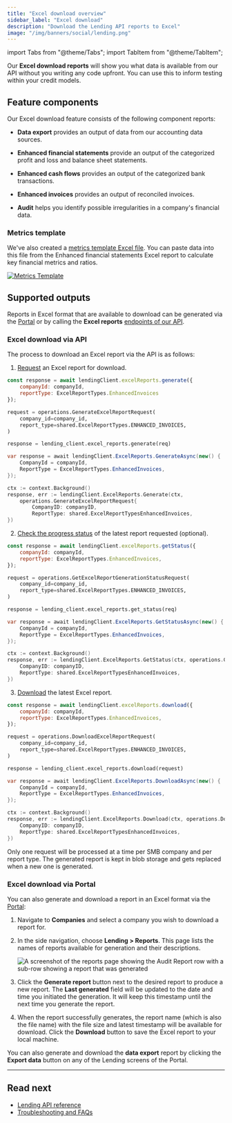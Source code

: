 ```yaml
---
title: "Excel download overview"
sidebar_label: "Excel download"
description: "Download the Lending API reports to Excel"
image: "/img/banners/social/lending.png"
---
```


import Tabs from "@theme/Tabs";
import TabItem from "@theme/TabItem";

Our **Excel download reports** will show you what data is available from our API without you writing any code upfront. You can use this to inform testing within your credit models.

## Feature components

Our Excel download feature consists of the following component reports:

- **Data export** provides an output of data from our accounting data sources.

- **Enhanced financial statements** provide an output of the categorized profit and loss and balance sheet statements.

- **Enhanced cash flows** provides an output of the categorized bank transactions.

- **Enhanced invoices** provides an output of reconciled invoices.

- **Audit** helps you identify possible irregularities in a company's financial data.

### Metrics template

We've also created a [metrics template Excel file](/documents/assess-metrics.xlsx). You can paste data into this file from the Enhanced financial statements Excel report to calculate key financial metrics and ratios.

[![Metrics Template](/img/lending/metrics-template.png "Metrics Template")](/documents/assess-metrics.xlsx)

## Supported outputs

Reports in Excel format that are available to download can be generated via the [Portal](https://app.codat.io) or by calling the **Excel reports** [endpoints of our API](/lending-api#/).

### Excel download via API

The process to download an Excel report via the API is as follows:

1. [Request](/lending-api#/operations/generate-excel-report) an Excel report for download.

<Tabs>

<TabItem value="nodejs" label="TypeScript">

```javascript
const response = await lendingClient.excelReports.generate({
    companyId: companyId,
    reportType: ExcelReportTypes.EnhancedInvoices
});
```

</TabItem>

<TabItem value="python" label="Python">

```python
request = operations.GenerateExcelReportRequest(
    company_id=company_id,
    report_type=shared.ExcelReportTypes.ENHANCED_INVOICES,
)

response = lending_client.excel_reports.generate(req)
```

</TabItem>

<TabItem value="csharp" label="C#">

```csharp
var response = await lendingClient.ExcelReports.GenerateAsync(new() {
    CompanyId = companyId,
    ReportType = ExcelReportTypes.EnhancedInvoices,
});
```

</TabItem>

<TabItem value="go" label="Go">

```go
ctx := context.Background()
response, err := lendingClient.ExcelReports.Generate(ctx, 
    operations.GenerateExcelReportRequest{
        CompanyID: companyID,
        ReportType: shared.ExcelReportTypesEnhancedInvoices,
})
```

</TabItem>

</Tabs>

2. [Check the progress status](/lending-api#/operations/get-excel-report-generation-status) of the latest report requested (optional).

<Tabs>

<TabItem value="nodejs" label="TypeScript">

```javascript
const response = await lendingClient.excelReports.getStatus({
    companyId: companyId,
    reportType: ExcelReportTypes.EnhancedInvoices,
});
```

</TabItem>

<TabItem value="python" label="Python">

```python
request = operations.GetExcelReportGenerationStatusRequest(
    company_id=company_id,
    report_type=shared.ExcelReportTypes.ENHANCED_INVOICES,
)

response = lending_client.excel_reports.get_status(req)
```

</TabItem>

<TabItem value="csharp" label="C#">

```csharp
var response = await lendingClient.ExcelReports.GetStatusAsync(new() {
    CompanyId = companyId,
    ReportType = ExcelReportTypes.EnhancedInvoices,
});
```

</TabItem>

<TabItem value="go" label="Go">

```go
ctx := context.Background()
response, err := lendingClient.ExcelReports.GetStatus(ctx, operations.GetExcelReportGenerationStatusRequest{
    CompanyID: companyID,
    ReportType: shared.ExcelReportTypesEnhancedInvoices,
})
```

</TabItem>

</Tabs>

3. [Download](/lending-api#/operations/download-excel-report) the latest Excel report.

<Tabs>

<TabItem value="nodejs" label="TypeScript">

```javascript
const response = await lendingClient.excelReports.download({
    companyId: companyId,
    reportType: ExcelReportTypes.EnhancedInvoices,
});
```

</TabItem>

<TabItem value="python" label="Python">

```python
request = operations.DownloadExcelReportRequest(
    company_id=company_id,
    report_type=shared.ExcelReportTypes.ENHANCED_INVOICES,
)

response = lending_client.excel_reports.download(request)
```

</TabItem>

<TabItem value="csharp" label="C#">

```csharp
var response = await lendingClient.ExcelReports.DownloadAsync(new() {
    CompanyId = companyId,
    ReportType = ExcelReportTypes.EnhancedInvoices,
});
```

</TabItem>

<TabItem value="go" label="Go">

```go
ctx := context.Background()
response, err := lendingClient.ExcelReports.Download(ctx, operations.DownloadExcelReportRequest{
    CompanyID: companyID,
    ReportType: shared.ExcelReportTypesEnhancedInvoices,
})
```

</TabItem>

</Tabs>

Only one request will be processed at a time per SMB company and per report type. The generated report is kept in blob storage and gets replaced when a new one is generated.

### Excel download via Portal

You can also generate and download a report in an Excel format via the [Portal](https://app.codat.io):

1. Navigate to **Companies** and select a company you wish to download a report for. 

2. In the side navigation, choose **Lending > Reports**. This page lists the names of reports available for generation and their descriptions. 

    ![A screenshot of the reports page showing the Audit Report row with a sub-row showing a report that was generated](/img/old/a3d1d09-ReportsPage1.png)

3. Click the **Generate report** button next to the desired report to produce a new report. The **Last generated** field will be updated to the date and time you initiated the generation. It will keep this timestamp until the next time you generate the report.

4. When the report successfully generates, the report name (which is also the file name) with the file size and latest timestamp will be available for download. Click the **Download** button to save the Excel report to your local machine.

You can also generate and download the **data export** report by clicking the **Export data** button on any of the Lending screens of the Portal.

---

## Read next
- [Lending API reference](/lending-api#/)
- [Troubleshooting and FAQs](/lending/troubleshooting)
